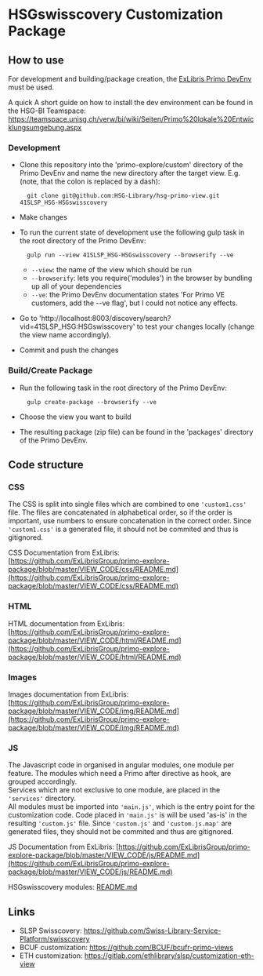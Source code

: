 # HSGswisscovery Customization Package
## How to use
For development and building/package creation, the [ExLibris Primo DevEnv](https://github.com/ExLibrisGroup/primo-explore-devenv) must be used.

A quick A short guide on how to install the dev environment can be found in the HSG-BI Teamspace: https://teamspace.unisg.ch/verw/bi/wiki/Seiten/Primo%20lokale%20Entwicklungsumgebung.aspx 

### Development
* Clone this repository into the 'primo-explore/custom' directory of the Primo DevEnv and name the new directory after the target view. E.g. (note, that the colon is replaced by a dash):

		git clone git@github.com:HSG-Library/hsg-primo-view.git 41SLSP_HSG-HSGswisscovery		
* Make changes
* To run the current state of development use the following gulp task in the root directory of the Primo DevEnv:

		gulp run --view 41SLSP_HSG-HSGswisscovery --browserify --ve
	* `--view`: the name of the view which should be run
	* `--browserify`: lets you require('modules') in the browser by bundling up all of your dependencies
	* `--ve`: the Primo DevEnv documentation states 'For Primo VE customers, add the --ve flag', but I could not notice any effects.
* Go to 'http://localhost:8003/discovery/search?vid=41SLSP_HSG:HSGswisscovery' to test your changes locally (change the view name accordingly).
* Commit and push the changes

### Build/Create Package
* Run the following task in the root directory of the Primo DevEnv:

		gulp create-package --browserify --ve
* Choose the view you want to build
* The resulting package (zip file) can be found in the 'packages' directory of the Primo DevEnv.

## Code structure
### CSS
The CSS is split into single files which are combined to one `'custom1.css'` file. The files are concatenated in alphabetical order, so if the order is important, use numbers to ensure concatenation in the correct order.
Since `'custom1.css'` is a generated file, it should not be commited and thus is gitignored.

CSS Documentation from ExLibris: [https://github.com/ExLibrisGroup/primo-explore-package/blob/master/VIEW_CODE/css/README.md](https://github.com/ExLibrisGroup/primo-explore-package/blob/master/VIEW_CODE/css/README.md)

### HTML
HTML documentation from ExLibris: [https://github.com/ExLibrisGroup/primo-explore-package/blob/master/VIEW_CODE/html/README.md](https://github.com/ExLibrisGroup/primo-explore-package/blob/master/VIEW_CODE/html/README.md)

### Images
Images documentation from ExLibris: [https://github.com/ExLibrisGroup/primo-explore-package/blob/master/VIEW_CODE/img/README.md](https://github.com/ExLibrisGroup/primo-explore-package/blob/master/VIEW_CODE/img/README.md)

### JS
The Javascript code in organised in angular modules, one module per feature. The modules which need a Primo after directive as hook, are grouped accordingly. \
Services which are not exclusive to one module, are placed in the `'services'` directory. \
All modules must be imported into `'main.js'`, which is the entry point for the customization code. Code placed in `'main.js'` is will be used 'as-is' in the resulting `'custom.js'` file.
Since `'custom.js'` and `'custom.js.map'` are generated files, they should not be commited and thus are gitignored.

JS Documentation from ExLibris: [https://github.com/ExLibrisGroup/primo-explore-package/blob/master/VIEW_CODE/js/README.md](https://github.com/ExLibrisGroup/primo-explore-package/blob/master/VIEW_CODE/js/README.md)

HSGswisscovery modules: [README.md](js/modules/README.md)

## Links
* SLSP Swisscovery: https://github.com/Swiss-Library-Service-Platform/swisscovery
* BCUF customization: https://github.com/BCUF/bcufr-primo-views
* ETH customization: https://gitlab.com/ethlibrary/slsp/customization-eth-view
